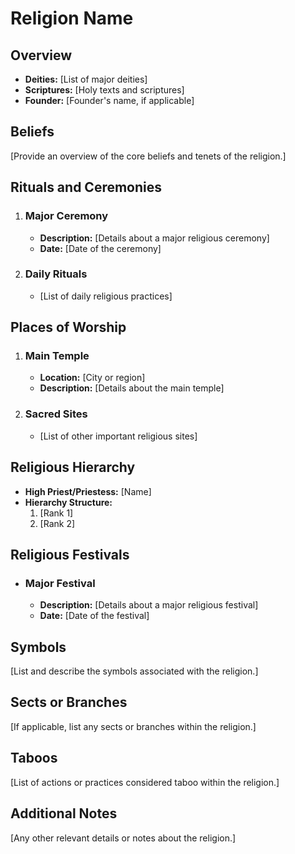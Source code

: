 # Religion Name

## Overview
- **Deities:** [List of major deities]
- **Scriptures:** [Holy texts and scriptures]
- **Founder:** [Founder's name, if applicable]

## Beliefs
[Provide an overview of the core beliefs and tenets of the religion.]

## Rituals and Ceremonies
1. ### Major Ceremony
   - **Description:** [Details about a major religious ceremony]
   - **Date:** [Date of the ceremony]

2. ### Daily Rituals
   - [List of daily religious practices]

## Places of Worship
1. ### Main Temple
   - **Location:** [City or region]
   - **Description:** [Details about the main temple]

2. ### Sacred Sites
   - [List of other important religious sites]

## Religious Hierarchy
- **High Priest/Priestess:** [Name]
- **Hierarchy Structure:**
  1. [Rank 1]
  2. [Rank 2]

## Religious Festivals
- ### Major Festival
  - **Description:** [Details about a major religious festival]
  - **Date:** [Date of the festival]

## Symbols
[List and describe the symbols associated with the religion.]

## Sects or Branches
[If applicable, list any sects or branches within the religion.]

## Taboos
[List of actions or practices considered taboo within the religion.]

## Additional Notes
[Any other relevant details or notes about the religion.]
